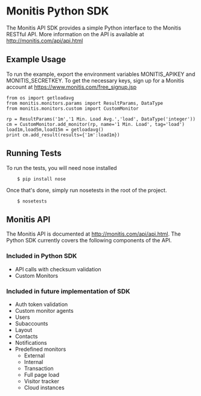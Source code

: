 Monitis Python SDK
=============================

The Monitis API SDK provides a simple Python interface to the Monitis 
RESTful API.  More information on the API is available at 
http://monitis.com/api/api.html

Example Usage
-----------------------------
To  run  the example,  export  the  environment variables  MONITIS_APIKEY  and
MONITIS_SECRETKEY. To get the necessary keys, sign up for a Monitis account at
https://www.monitis.com/free_signup.jsp

    from os import getloadavg
    from monitis.monitors.params import ResultParams, DataType
    from monitis.monitors.custom import CustomMonitor

    rp = ResultParams('1m','1 Min. Load Avg.','load', DataType('integer'))
    cm = CustomMonitor.add_monitor(rp, name='1 Min. Load', tag='load')
    load1m,load5m,load15m = getloadavg()
    print cm.add_result(results={'1m':load1m})

Running Tests
-----------------------------
To run the tests, you will need nose installed

        $ pip install nose

Once that's done, simply run nosetests in the root of the project.

        $ nosetests

Monitis API
-----------------------------
The Monitis API is documented at <http://monitis.com/api/api.html>. The 
Python SDK currently covers the following components of the API.

### Included in Python SDK
- API calls with checksum validation
- Custom Monitors

### Included in future implementation of SDK
- Auth token validation
- Custom monitor agents
- Users
- Subaccounts
- Layout
- Contacts
- Notifications
- Predefined monitors
    - External
    - Internal
    - Transaction
    - Full page load
    - Visitor tracker
    - Cloud instances
